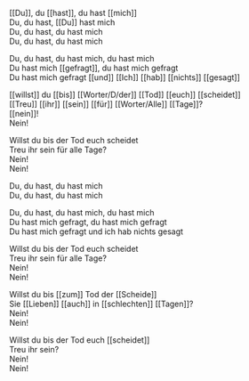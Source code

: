 [[Du]], du [[hast]], du hast [[mich]]  
Du, du hast, [[Du]] hast mich  
Du, du hast, du hast mich  
Du, du hast, du hast mich

Du, du hast, du hast mich, du hast mich  
Du hast mich [[gefragt]], du hast mich gefragt  
Du hast mich gefragt [[und]] [[Ich]] [[hab]] [[nichts]] [[gesagt]]

[[willst]] du [[bis]] [[Worter/D/der]] [[Tod]] [[euch]] [[scheidet]]  
[[Treu]] [[ihr]] [[sein]] [[für]] [[Worter/Alle]] [[Tage]]?  
[[nein]]!  
Nein!

Willst du bis der Tod euch scheidet  
Treu ihr sein für alle Tage?  
Nein!  
Nein!

Du, du hast, du hast mich  
Du, du hast, du hast mich

Du, du hast, du hast mich, du hast mich  
Du hast mich gefragt, du hast mich gefragt  
Du hast mich gefragt und ich hab nichts gesagt

Willst du bis der Tod euch scheidet  
Treu ihr sein für alle Tage?  
Nein!  
Nein!

Willst du bis [[zum]] Tod der [[Scheide]]  
Sie [[Lieben]] [[auch]] in [[schlechten]] [[Tagen]]?  
Nein!  
Nein!

Willst du bis der Tod euch [[scheidet]]  
Treu ihr sein?  
Nein!  
Nein!

